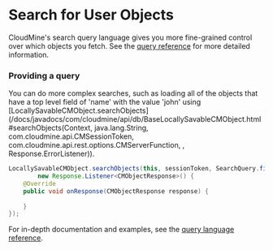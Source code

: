 # Search for User Objects

CloudMine's search query language gives you more fine-grained control over which objects you fetch. See the [query reference](#/rest_api#overview) for more detailed information.

### Providing a query

You can do more complex searches, such as loading all of the objects that have a top level field of 'name' with the value 'john' using [LocallySavableCMObject.searchObjects](/docs/javadocs/com/cloudmine/api/db/BaseLocallySavableCMObject.html#searchObjects(Context, java.lang.String, com.cloudmine.api.CMSessionToken, com.cloudmine.api.rest.options.CMServerFunction, , Response.ErrorListener)).

```java
LocallySavableCMObject.searchObjects(this, sessionToken, SearchQuery.filter("name").equal("john").searchQuery(), 
        new Response.Listener<CMObjectResponse>() {
    @Override
    public void onResponse(CMObjectResponse response) {
         
    }
});
```

For in-depth documentation and examples, see the [query language reference](#/rest_api#overview).

